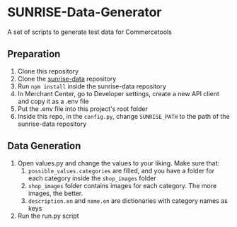 # SUNRISE-Data-Generator
A set of scripts to generate test data for Commercetools

## Preparation
1. Clone this repository
2. Clone the [sunrise-data](https://github.com/commercetools/commercetools-sunrise-data.git) repository
3. Run `npm install` inside the sunrise-data repository
4. In Merchant Center, go to Developer settings, create a new API client and copy it as a .env file
5. Put the .env file into this project's root folder
6. Inside this repo, in the `config.py`, change `SUNRISE_PATH` to the path of the sunrise-data repository

## Data Generation
1. Open values.py and change the values to your liking. Make sure that:
   1. `possible_values.categories` are filled, and you have a folder for each category inside the `shop_images` folder
   2. `shop_images` folder contains images for each category. The more images, the better.
   3. `description.en` and `name.en` are dictionaries with category names as keys
2. Run the run.py script

